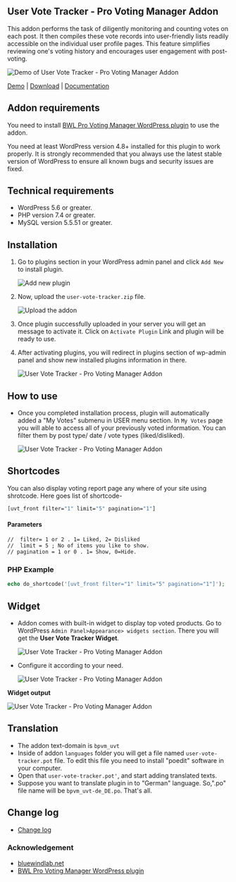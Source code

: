 ## User Vote Tracker - Pro Voting Manager Addon

This addon performs the task of diligently monitoring and counting votes on each post. It then compiles these vote records into user-friendly lists readily accessible on the individual user profile pages. This feature simplifies reviewing one's voting history and encourages user engagement with post-voting.

![Demo of User Vote Tracker - Pro Voting Manager Addon](https://xenioushk.github.io/docs-plugins-addon/bpvm-addon/uvta/img/overview/report_interface.jpg)

[Demo](https://projects.bluewindlab.net/wpplugin/bpvm/) | [Download](https://bluewindlab.net/product/user-vote-tracker-addon/) | [Documentation](https://xenioushk.github.io/docs-plugins-addon/bpvm-addon/uvta/index.html)

## Addon requirements

You need to install [BWL Pro Voting Manager WordPress plugin](https://1.envato.market/bpvm-wp) to use the addon.

You need at least WordPress version 4.8+ installed for this plugin to work properly. It is strongly recommended that you always use the latest stable version of WordPress to ensure all known bugs and security issues are fixed.

## Technical requirements

- WordPress 5.6 or greater.
- PHP version 7.4 or greater.
- MySQL version 5.5.51 or greater.

## Installation

1. Go to plugins section in your WordPress admin panel and click `Add New` to install plugin.

   ![Add new plugin](https://xenioushk.github.io/docs-plugins-addon/bpvm-addon/uvta/img/installation/1.jpg)

2. Now, upload the `user-vote-tracker.zip` file.

   ![Upload the addon](https://xenioushk.github.io/docs-plugins-addon/bpvm-addon/uvta/img/installation/2.jpg)

3. Once plugin successfully uploaded in your server you will get an message to activate it. Click on `Activate Plugin` Link and plugin will be ready to use.

4. After activating plugins, you will redirect in plugins section of wp-admin panel and show new installed plugins information in there.

   ![User Vote Tracker - Pro Voting Manager Addon](https://xenioushk.github.io/docs-plugins-addon/bpvm-addon/uvta/img/installation/3.png)

## How to use

- Once you completed installation process, plugin will automatically added a "My Votes" submenu in USER menu section. In `My Votes` page you will able to access all of your previously voted information. You can filter them by post type/ date / vote types (liked/disliked).

  ![User Vote Tracker - Pro Voting Manager Addon](https://xenioushk.github.io/docs-plugins-addon/bpvm-addon/uvta/img/operate/02_user_vote_tracker_submenu.jpg)

## Shortcodes

You can also display voting report page any where of your site using shrotcode. Here goes list of shortcode-

```bash
[uvt_front filter="1" limit="5" pagination="1"]
```

#### Parameters

```
//  filter= 1 or 2 . 1= Liked, 2= Disliked
//  limit = 5 ; No of items you like to show.
// pagination = 1 or 0 . 1= Show, 0=Hide.
```

### PHP Example

```php
echo do_shortcode('[uvt_front filter="1" limit="5" pagination="1"]');
```

## Widget

- Addon comes with built-in widget to display top voted products. Go to WordPress `Admin Panel>Appearance> widgets section`. There you will get the
  **User Vote Tracker Widget**.

  ![User Vote Tracker - Pro Voting Manager Addon](https://xenioushk.github.io/docs-plugins-addon/bpvm-addon/uvta/img/operate/03_uvt_vote_widget_1.jpg)

- Configure it according to your need.

  ![User Vote Tracker - Pro Voting Manager Addon](https://xenioushk.github.io/docs-plugins-addon/bpvm-addon/uvta/img/operate/04_uvt_vote_widget_2.jpg)

**Widget output**

![User Vote Tracker - Pro Voting Manager Addon](https://xenioushk.github.io/docs-plugins-addon/bpvm-addon/uvta/img/operate/05_uvt_vote_widget_3_result.jpg)

## Translation

- The addon text-domain is `bpvm_uvt`
- Inside of addon `languages` folder you will get a file named `user-vote-tracker.pot` file. To edit this file you need to install "poedit" software in your computer.
- Open that `user-vote-tracker.pot'`, and start adding translated texts.
- Suppose you want to translate plugin in to "German" language. So,".po" file name will be `bpvm_uvt-de_DE.po`. That's all.

## Change log

- [Change log](https://xenioushk.github.io/docs-plugins-addon/bpvm-addon/uvta/index.html#changelog)

### Acknowledgement

- [bluewindlab.net](https://bluewindlab.net)
- [BWL Pro Voting Manager WordPress plugin](https://1.envato.market/bpvm-wp)
